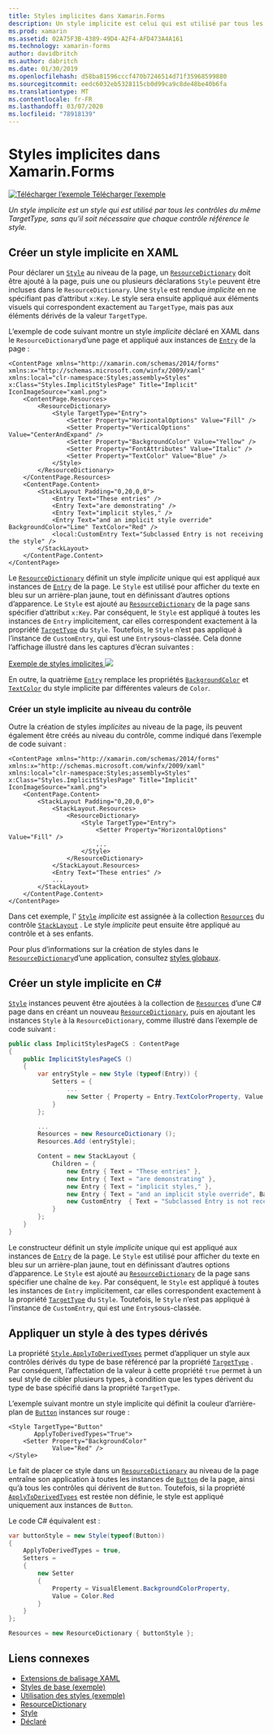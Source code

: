 ```yaml
---
title: Styles implicites dans Xamarin.Forms
description: Un style implicite est celui qui est utilisé par tous les contrôles de la même TargetType, sans nécessiter de chaque contrôle pour faire référence au style.
ms.prod: xamarin
ms.assetid: 02A75F3B-4389-49D4-A2F4-AFD473A4A161
ms.technology: xamarin-forms
author: davidbritch
ms.author: dabritch
ms.date: 01/30/2019
ms.openlocfilehash: d58ba81596cccf470b7246514d71f35968599880
ms.sourcegitcommit: eedc6032eb5328115cb0d99ca9c8de48be40b6fa
ms.translationtype: MT
ms.contentlocale: fr-FR
ms.lasthandoff: 03/07/2020
ms.locfileid: "78918139"
---
```

# <a name="implicit-styles-in-xamarinforms"></a>Styles implicites dans Xamarin.Forms

[![Télécharger l’exemple](~/media/shared/download.png) Télécharger l’exemple](https://docs.microsoft.com/samples/xamarin/xamarin-forms-samples/userinterface-styles-basicstyles)

_Un style implicite est un style qui est utilisé par tous les contrôles du même TargetType, sans qu’il soit nécessaire que chaque contrôle référence le style._

## <a name="create-an-implicit-style-in-xaml"></a>Créer un style implicite en XAML

Pour déclarer un [`Style`](xref:Xamarin.Forms.Style) au niveau de la page, un [`ResourceDictionary`](xref:Xamarin.Forms.ResourceDictionary) doit être ajouté à la page, puis une ou plusieurs déclarations `Style` peuvent être incluses dans le `ResourceDictionary`. Une `Style` est rendue *implicite* en ne spécifiant pas d’attribut `x:Key`. Le style sera ensuite appliqué aux éléments visuels qui correspondent exactement au `TargetType`, mais pas aux éléments dérivés de la valeur `TargetType`.

L’exemple de code suivant montre un style *implicite* déclaré en XAML dans le `ResourceDictionary`d’une page et appliqué aux instances de [`Entry`](xref:Xamarin.Forms.Entry) de la page :

```xaml
<ContentPage xmlns="http://xamarin.com/schemas/2014/forms" xmlns:x="http://schemas.microsoft.com/winfx/2009/xaml" xmlns:local="clr-namespace:Styles;assembly=Styles" x:Class="Styles.ImplicitStylesPage" Title="Implicit" IconImageSource="xaml.png">
    <ContentPage.Resources>
        <ResourceDictionary>
            <Style TargetType="Entry">
                <Setter Property="HorizontalOptions" Value="Fill" />
                <Setter Property="VerticalOptions" Value="CenterAndExpand" />
                <Setter Property="BackgroundColor" Value="Yellow" />
                <Setter Property="FontAttributes" Value="Italic" />
                <Setter Property="TextColor" Value="Blue" />
            </Style>
        </ResourceDictionary>
    </ContentPage.Resources>
    <ContentPage.Content>
        <StackLayout Padding="0,20,0,0">
            <Entry Text="These entries" />
            <Entry Text="are demonstrating" />
            <Entry Text="implicit styles," />
            <Entry Text="and an implicit style override" BackgroundColor="Lime" TextColor="Red" />
            <local:CustomEntry Text="Subclassed Entry is not receiving the style" />
        </StackLayout>
    </ContentPage.Content>
</ContentPage>
```

Le [`ResourceDictionary`](xref:Xamarin.Forms.ResourceDictionary) définit un style *implicite* unique qui est appliqué aux instances de [`Entry`](xref:Xamarin.Forms.Entry) de la page. Le `Style` est utilisé pour afficher du texte en bleu sur un arrière-plan jaune, tout en définissant d’autres options d’apparence. Le `Style` est ajouté au [`ResourceDictionary`](xref:Xamarin.Forms.ResourceDictionary) de la page sans spécifier d’attribut `x:Key`. Par conséquent, le `Style` est appliqué à toutes les instances de `Entry` implicitement, car elles correspondent exactement à la propriété [`TargetType`](xref:Xamarin.Forms.Style.TargetType) du `Style`. Toutefois, le `Style` n’est pas appliqué à l’instance de `CustomEntry`, qui est une `Entry`sous-classée. Cela donne l’affichage illustré dans les captures d’écran suivantes :

[Exemple de styles implicites ![](implicit-images/implicit-styles.png)](implicit-images/implicit-styles-large.png#lightbox)

En outre, la quatrième [`Entry`](xref:Xamarin.Forms.Entry) remplace les propriétés [`BackgroundColor`](xref:Xamarin.Forms.VisualElement.BackgroundColor) et [`TextColor`](xref:Xamarin.Forms.InputView.TextColor) du style implicite par différentes valeurs de `Color`.

### <a name="create-an-implicit-style-at-the-control-level"></a>Créer un style implicite au niveau du contrôle

Outre la création de styles *implicites* au niveau de la page, ils peuvent également être créés au niveau du contrôle, comme indiqué dans l’exemple de code suivant :

```xaml
<ContentPage xmlns="http://xamarin.com/schemas/2014/forms" xmlns:x="http://schemas.microsoft.com/winfx/2009/xaml" xmlns:local="clr-namespace:Styles;assembly=Styles" x:Class="Styles.ImplicitStylesPage" Title="Implicit" IconImageSource="xaml.png">
    <ContentPage.Content>
        <StackLayout Padding="0,20,0,0">
            <StackLayout.Resources>
                <ResourceDictionary>
                    <Style TargetType="Entry">
                        <Setter Property="HorizontalOptions" Value="Fill" />
                        ...
                    </Style>
                </ResourceDictionary>
            </StackLayout.Resources>
            <Entry Text="These entries" />
            ...
        </StackLayout>
    </ContentPage.Content>
</ContentPage>
```

Dans cet exemple, l' [`Style`](xref:Xamarin.Forms.Style) *implicite* est assignée à la collection [`Resources`](xref:Xamarin.Forms.VisualElement.Resources) du contrôle [`StackLayout`](xref:Xamarin.Forms.StackLayout) . Le style *implicite* peut ensuite être appliqué au contrôle et à ses enfants.

Pour plus d’informations sur la création de styles dans le [`ResourceDictionary`](xref:Xamarin.Forms.ResourceDictionary)d’une application, consultez [styles globaux](~/xamarin-forms/user-interface/styles/application.md).

## <a name="create-an-implicit-style-in-c35"></a>Créer un style implicite en C&#35;

[`Style`](xref:Xamarin.Forms.Style) instances peuvent être ajoutées à la collection de [`Resources`](xref:Xamarin.Forms.VisualElement.Resources) d’une C# page dans en créant un nouveau [`ResourceDictionary`](xref:Xamarin.Forms.ResourceDictionary), puis en ajoutant les instances `Style` à la `ResourceDictionary`, comme illustré dans l’exemple de code suivant :

```csharp
public class ImplicitStylesPageCS : ContentPage
{
    public ImplicitStylesPageCS ()
    {
        var entryStyle = new Style (typeof(Entry)) {
            Setters = {
                ...
                new Setter { Property = Entry.TextColorProperty, Value = Color.Blue }
            }
        };

        ...
        Resources = new ResourceDictionary ();
        Resources.Add (entryStyle);

        Content = new StackLayout {
            Children = {
                new Entry { Text = "These entries" },
                new Entry { Text = "are demonstrating" },
                new Entry { Text = "implicit styles," },
                new Entry { Text = "and an implicit style override", BackgroundColor = Color.Lime, TextColor = Color.Red },
                new CustomEntry  { Text = "Subclassed Entry is not receiving the style" }
            }
        };
    }
}
```

Le constructeur définit un style *implicite* unique qui est appliqué aux instances de [`Entry`](xref:Xamarin.Forms.Entry) de la page. Le `Style` est utilisé pour afficher du texte en bleu sur un arrière-plan jaune, tout en définissant d’autres options d’apparence. Le `Style` est ajouté au [`ResourceDictionary`](xref:Xamarin.Forms.ResourceDictionary) de la page sans spécifier une chaîne de `key`. Par conséquent, le `Style` est appliqué à toutes les instances de `Entry` implicitement, car elles correspondent exactement à la propriété [`TargetType`](xref:Xamarin.Forms.Style.TargetType) du `Style`. Toutefois, le `Style` n’est pas appliqué à l’instance de `CustomEntry`, qui est une `Entry`sous-classée.

## <a name="apply-a-style-to-derived-types"></a>Appliquer un style à des types dérivés

La propriété [`Style.ApplyToDerivedTypes`](xref:Xamarin.Forms.Style.ApplyToDerivedTypes) permet d’appliquer un style aux contrôles dérivés du type de base référencé par la propriété [`TargetType`](xref:Xamarin.Forms.Style.TargetType) . Par conséquent, l’affectation de la valeur à cette propriété `true` permet à un seul style de cibler plusieurs types, à condition que les types dérivent du type de base spécifié dans la propriété `TargetType`.

L’exemple suivant montre un style implicite qui définit la couleur d’arrière-plan de [`Button`](xref:Xamarin.Forms.Button) instances sur rouge :

```xaml
<Style TargetType="Button"
       ApplyToDerivedTypes="True">
    <Setter Property="BackgroundColor"
            Value="Red" />
</Style>
```

Le fait de placer ce style dans un [`ResourceDictionary`](xref:Xamarin.Forms.ResourceDictionary) au niveau de la page entraîne son application à toutes les instances de [`Button`](xref:Xamarin.Forms.Button) de la page, ainsi qu’à tous les contrôles qui dérivent de `Button`. Toutefois, si la propriété [`ApplyToDerivedTypes`](xref:Xamarin.Forms.Style.ApplyToDerivedTypes) est restée non définie, le style est appliqué uniquement aux instances de `Button`.

Le code C# équivalent est :

```csharp
var buttonStyle = new Style(typeof(Button))
{
    ApplyToDerivedTypes = true,
    Setters =
    {
        new Setter
        {
            Property = VisualElement.BackgroundColorProperty,
            Value = Color.Red
        }
    }
};

Resources = new ResourceDictionary { buttonStyle };
```

## <a name="related-links"></a>Liens connexes

- [Extensions de balisage XAML](~/xamarin-forms/xaml/xaml-basics/xaml-markup-extensions.md)
- [Styles de base (exemple)](https://docs.microsoft.com/samples/xamarin/xamarin-forms-samples/userinterface-styles-basicstyles)
- [Utilisation des styles (exemple)](https://docs.microsoft.com/samples/xamarin/xamarin-forms-samples/workingwithstyles)
- [ResourceDictionary](xref:Xamarin.Forms.ResourceDictionary)
- [Style](xref:Xamarin.Forms.Style)
- [Déclaré](xref:Xamarin.Forms.Setter)
